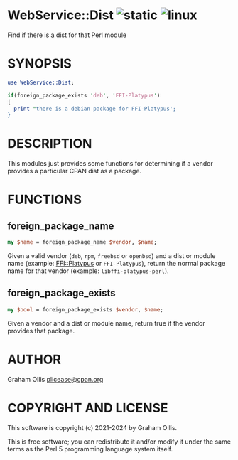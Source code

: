 # WebService::Dist ![static](https://github.com/uperl/WebService-Dist/workflows/static/badge.svg) ![linux](https://github.com/uperl/WebService-Dist/workflows/linux/badge.svg)

Find if there is a dist for that Perl module

# SYNOPSIS

```perl
use WebService::Dist;

if(foreign_package_exists 'deb', 'FFI-Platypus')
{
  print "there is a debian package for FFI-Platypus';
}
```

# DESCRIPTION

This modules just provides some functions for determining if a vendor provides a particular CPAN dist as a package.

# FUNCTIONS

## foreign\_package\_name

```perl
my $name = foreign_package_name $vendor, $name;
```

Given a valid vendor (`deb`, `rpm`, `freebsd` or `openbsd`) and a dist or module name (example: [FFI::Platypus](https://metacpan.org/pod/FFI::Platypus) or `FFI-Platypus`), return
the normal package name for that vendor (example: `libffi-platypus-perl`).

## foreign\_package\_exists

```perl
my $bool = foreign_package_exists $vendor, $name;
```

Given a vendor and a dist or module name, return true if the vendor provides that package.

# AUTHOR

Graham Ollis <plicease@cpan.org>

# COPYRIGHT AND LICENSE

This software is copyright (c) 2021-2024 by Graham Ollis.

This is free software; you can redistribute it and/or modify it under
the same terms as the Perl 5 programming language system itself.
